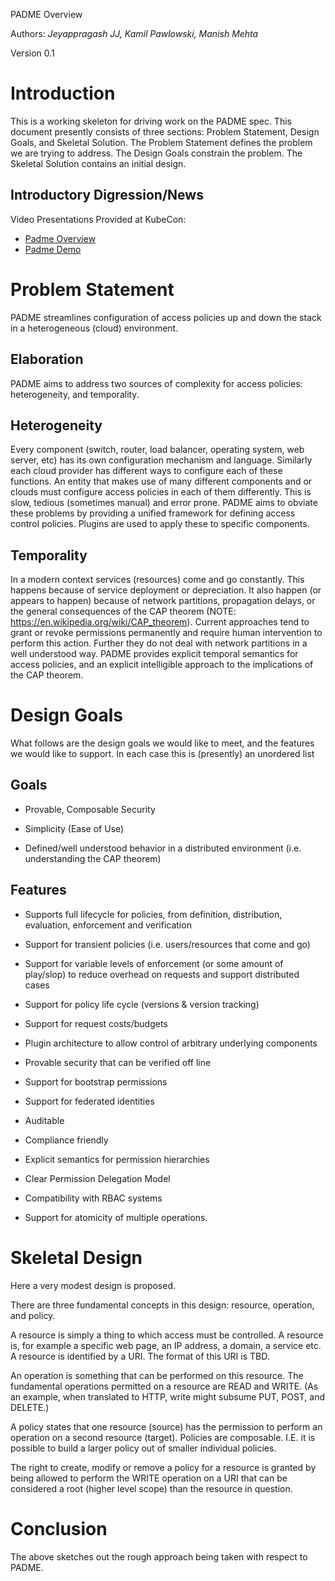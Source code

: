 PADME Overview

Authors: *Jeyappragash JJ, Kamil Pawlowski, Manish Mehta*

Version 0.1

# Introduction

This is a working skeleton for driving work on the PADME spec.  This document presently consists of three sections: Problem Statement, Design Goals, and Skeletal Solution.   The Problem Statement defines the problem we are trying to address.  The Design Goals constrain the problem.  The Skeletal Solution contains an initial design.

## Introductory Digression/News
Video Presentations Provided at KubeCon:
* [Padme Overview](https://youtu.be/tT64MwgRqVo?t=6s)
* [Padme Demo](https://youtu.be/FVTT0E79hDY)

# Problem Statement

PADME streamlines configuration of access policies up and down the stack in a heterogeneous (cloud) environment.

## Elaboration

PADME aims to address two sources of complexity for access policies: heterogeneity, and temporality. 

## Heterogeneity

Every component (switch, router, load balancer, operating system, web server, etc) has its own configuration mechanism and language.  Similarly each cloud provider has different ways to configure each of these functions.  An entity that makes use of many different components and or clouds must configure access policies in each of them differently.  This is slow, tedious (sometimes manual) and error prone.  PADME aims to obviate these problems by providing a unified framework for defining access control policies. Plugins are used to apply these to specific components.

## Temporality

In a modern context services (resources) come and go constantly.  This happens because of service deployment or depreciation. It also happen (or appears to happen) because of network partitions, propagation delays, or the general consequences of the CAP theorem (NOTE:  https://en.wikipedia.org/wiki/CAP_theorem).  Current approaches tend to grant or revoke permissions permanently and require human intervention to perform this action.  Further they do not deal with network partitions in a well understood way.  PADME provides explicit temporal semantics for access policies, and an explicit intelligible approach to the implications of the CAP theorem. 

# Design Goals

What follows are the design goals we would like to meet, and the features we would like to support. In each case this is (presently) an unordered list

## Goals

* Provable, Composable Security

* Simplicity (Ease of Use)

* Defined/well understood behavior in a distributed environment (i.e. understanding the CAP theorem)

## Features

* Supports full lifecycle for policies, from definition, distribution, evaluation, enforcement and verification

* Support for transient policies (i.e. users/resources that come and go)

* Support for variable levels of enforcement (or some amount of play/slop) to reduce overhead on requests and support distributed cases

* Support for policy life cycle (versions & version tracking)

* Support for request costs/budgets

* Plugin architecture to allow control of arbitrary underlying components

* Provable security that can be verified off line

* Support for bootstrap permissions

* Support for federated identities

* Auditable

* Compliance friendly

* Explicit semantics for permission hierarchies 

* Clear Permission Delegation Model

* Compatibility with RBAC systems

* Support for atomicity of multiple operations.

# Skeletal Design

Here a very modest design is proposed.

There are three fundamental concepts in this design: resource, operation, and policy.   

A resource is simply a thing to which access must be controlled.  A resource is, for example a specific web page,  an IP address, a domain, a service etc.   A resource is identified by a URI.  The format of this URI is TBD.

An operation is something that can be performed on this resource.  The fundamental operations permitted on a resource are READ and WRITE.  (As an example, when translated to HTTP,  write might subsume PUT, POST, and DELETE.)

A policy states that one resource (source) has the permission to perform an operation on a second resource (target).  Policies are composable. I.E. it is possible to build a larger policy out of smaller individual policies.

The right to create, modify or remove a policy for a resource is granted by being allowed to perform the WRITE operation on a URI that can be considered a root (higher level scope) than the resource in question.

# Conclusion

The above sketches out the rough approach being taken with respect to PADME.

